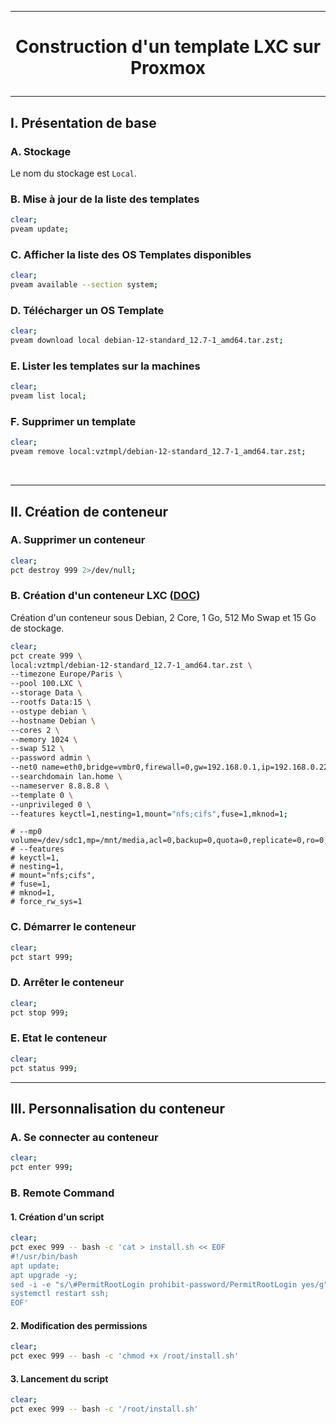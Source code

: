 ------------------------------------------------------------------------------------------------------
# <p align='center'> Construction d'un template LXC sur Proxmox </p>
------------------------------------------------------------------------------------------------------
## I. Présentation de base
### A. Stockage
Le nom du stockage est `Local`.

### B. Mise à jour de la liste des templates
```bash
clear;
pveam update;
```

### C. Afficher la liste des OS Templates disponibles
```bash
clear;
pveam available --section system;
```

### D. Télécharger un OS Template
```bash
clear;
pveam download local debian-12-standard_12.7-1_amd64.tar.zst;
```

### E. Lister les templates sur la machines
```bash
clear;
pveam list local;
```

### F. Supprimer un template
```bash
clear;
pveam remove local:vztmpl/debian-12-standard_12.7-1_amd64.tar.zst;
```

<br />

------------------------------------------------------------------------------------------------------
## II. Création de conteneur
### A. Supprimer un conteneur
```bash
clear;
pct destroy 999 2>/dev/null;
```
### B. Création d'un conteneur LXC ([DOC](https://pve.proxmox.com/pve-docs/pct.1.html))
Création d'un conteneur sous Debian, 2 Core, 1 Go, 512 Mo Swap et 15 Go de stockage.
```bash
clear;
pct create 999 \
local:vztmpl/debian-12-standard_12.7-1_amd64.tar.zst \
--timezone Europe/Paris \
--pool 100.LXC \
--storage Data \
--rootfs Data:15 \
--ostype debian \
--hostname Debian \
--cores 2 \
--memory 1024 \
--swap 512 \
--password admin \
--net0 name=eth0,bridge=vmbr0,firewall=0,gw=192.168.0.1,ip=192.168.0.220/24,type=veth \
--searchdomain lan.home \
--nameserver 8.8.8.8 \
--template 0 \
--unprivileged 0 \
--features keyctl=1,nesting=1,mount="nfs;cifs",fuse=1,mknod=1;
```

```
# --mp0 volume=/dev/sdc1,mp=/mnt/media,acl=0,backup=0,quota=0,replicate=0,ro=0,shared=0 
# --features
# keyctl=1,
# nesting=1,
# mount="nfs;cifs",
# fuse=1,
# mknod=1,
# force_rw_sys=1
```




### C. Démarrer le conteneur
```bash
clear;
pct start 999;
```

### D. Arrêter le conteneur
```bash
clear;
pct stop 999;
```

### E. Etat le conteneur
```bash
clear;
pct status 999;
```

------------------------------------------------------------------------------------------------------
## III. Personnalisation du conteneur
### A. Se connecter au conteneur
```bash
clear;
pct enter 999;
```

### B. Remote Command
#### 1. Création d'un script
```bash
clear;
pct exec 999 -- bash -c 'cat > install.sh << EOF
#!/usr/bin/bash
apt update;
apt upgrade -y;
sed -i -e "s/\#PermitRootLogin prohibit-password/PermitRootLogin yes/g" /etc/ssh/sshd_config;
systemctl restart ssh;
EOF'
```

#### 2. Modification des permissions
```bash
clear;
pct exec 999 -- bash -c 'chmod +x /root/install.sh'
```
#### 3. Lancement du script
```bash
clear;
pct exec 999 -- bash -c '/root/install.sh'
```

